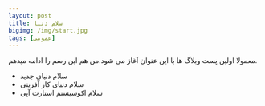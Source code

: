 ```yaml
---
layout: post
title: سلام دنیا
bigimg: /img/start.jpg
tags: [عمومی]
---
```

معمولا اولین پست وبلاگ ها با این عنوان آغاز می شود.من هم این رسم را ادامه میدهم.

- سلام دنیای جدید
- سلام دنیای کار آفرینی
- سلام اکوسیستم استارت آپی

